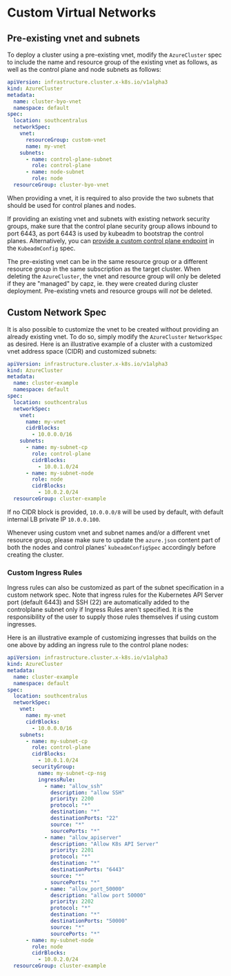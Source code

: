 # Custom Virtual Networks

## Pre-existing vnet and subnets

To deploy a cluster using a pre-existing vnet, modify the `AzureCluster` spec to include the name and resource group of the existing vnet as follows, as well as the control plane and node subnets as follows:

```yaml
apiVersion: infrastructure.cluster.x-k8s.io/v1alpha3
kind: AzureCluster
metadata:
  name: cluster-byo-vnet
  namespace: default
spec:
  location: southcentralus
  networkSpec:
    vnet:
      resourceGroup: custom-vnet
      name: my-vnet
    subnets:
      - name: control-plane-subnet
        role: control-plane
      - name: node-subnet
        role: node
  resourceGroup: cluster-byo-vnet
  ```

When providing a vnet, it is required to also provide the two subnets that should be used for control planes and nodes.

If providing an existing vnet and subnets with existing network security groups, make sure that the control plane security group allows inbound to port 6443, as port 6443 is used by kubeadm to bootstrap the control planes. Alternatively, you can [provide a custom control plane endpoint](https://github.com/kubernetes-sigs/cluster-api-bootstrap-provider-kubeadm#kubeadmconfig-objects) in the `KubeadmConfig` spec.

The pre-existing vnet can be in the same resource group or a different resource group in the same subscription as the target cluster. When deleting the `AzureCluster`, the vnet and resource group will only be deleted if they are "managed" by capz, ie. they were created during cluster deployment. Pre-existing vnets and resource groups will *not* be deleted.

## Custom Network Spec

It is also possible to customize the vnet to be created without providing an already existing vnet. To do so, simply modify the `AzureCluster` `NetworkSpec` as desired. Here is an illustrative example of a cluster with a customized vnet address space (CIDR) and customized subnets:

```yaml
apiVersion: infrastructure.cluster.x-k8s.io/v1alpha3
kind: AzureCluster
metadata:
  name: cluster-example
  namespace: default
spec:
  location: southcentralus
  networkSpec:
    vnet:
      name: my-vnet
      cidrBlocks: 
        - 10.0.0.0/16
    subnets:
      - name: my-subnet-cp
        role: control-plane
        cidrBlocks: 
          - 10.0.1.0/24
      - name: my-subnet-node
        role: node
        cidrBlocks: 
          - 10.0.2.0/24
  resourceGroup: cluster-example
  ```

If no CIDR block is provided, `10.0.0.0/8` will be used by default, with default internal LB private IP `10.0.0.100`.

Whenever using custom vnet and subnet names and/or a different vnet resource group, please make sure to update the `azure.json` content part of both the nodes and control planes' `kubeadmConfigSpec` accordingly before creating the cluster.

### Custom Ingress Rules

Ingress rules can also be customized as part of the subnet specification in a custom network spec.
Note that ingress rules for the Kubernetes API Server port (default 6443) and SSH (22) are automatically added to the controlplane subnet only if Ingress Rules aren't specified.
It is the responsibility of the user to supply those rules themselves if using custom ingresses.

Here is an illustrative example of customizing ingresses that builds on the one above by adding an ingress rule to the control plane nodes:

```yaml
apiVersion: infrastructure.cluster.x-k8s.io/v1alpha3
kind: AzureCluster
metadata:
  name: cluster-example
  namespace: default
spec:
  location: southcentralus
  networkSpec:
    vnet:
      name: my-vnet
      cidrBlocks: 
        - 10.0.0.0/16
    subnets:
      - name: my-subnet-cp
        role: control-plane
        cidrBlocks: 
          - 10.0.1.0/24
        securityGroup:
          name: my-subnet-cp-nsg
          ingressRule:
            - name: "allow_ssh"
              description: "allow SSH"
              priority: 2200
              protocol: "*"
              destination: "*"
              destinationPorts: "22"
              source: "*"
              sourcePorts: "*"
            - name: "allow_apiserver"
              description: "Allow K8s API Server"
              priority: 2201
              protocol: "*"
              destination: "*"
              destinationPorts: "6443"
              source: "*"
              sourcePorts: "*"
            - name: "allow_port_50000"
              description: "allow port 50000"
              priority: 2202
              protocol: "*"
              destination: "*"
              destinationPorts: "50000"
              source: "*"
              sourcePorts: "*"
      - name: my-subnet-node
        role: node
        cidrBlocks: 
          - 10.0.2.0/24
  resourceGroup: cluster-example
```
